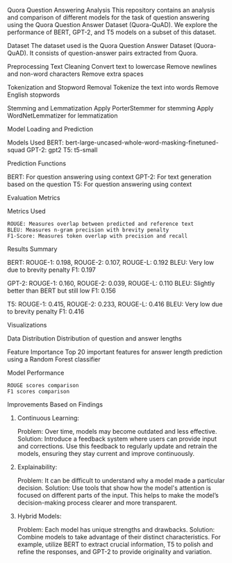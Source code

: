 Quora Question Answering Analysis
This repository contains an analysis and comparison of different models for the task of question answering using the Quora Question Answer Dataset (Quora-QuAD). We explore the performance of BERT, GPT-2, and T5 models on a subset of this dataset.

Dataset
The dataset used is the Quora Question Answer Dataset (Quora-QuAD). It consists of question-answer pairs extracted from Quora.

Preprocessing
  Text Cleaning
  Convert text to lowercase
  Remove newlines and non-word characters
  Remove extra spaces
  
Tokenization and Stopword Removal
  Tokenize the text into words
  Remove English stopwords
  
Stemming and Lemmatization
  Apply PorterStemmer for stemming
  Apply WordNetLemmatizer for lemmatization
  
Model Loading and Prediction

  Models Used
    BERT: bert-large-uncased-whole-word-masking-finetuned-squad
    GPT-2: gpt2
    T5: t5-small
    
Prediction Functions

  BERT: For question answering using context
  GPT-2: For text generation based on the question
  T5: For question answering using context
  
Evaluation Metrics

  Metrics Used
  
    ROUGE: Measures overlap between predicted and reference text
    BLEU: Measures n-gram precision with brevity penalty
    F1-Score: Measures token overlap with precision and recall
    
Results Summary

  BERT:
    ROUGE-1: 0.198, ROUGE-2: 0.107, ROUGE-L: 0.192
    BLEU: Very low due to brevity penalty
    F1: 0.197
    
  GPT-2:
    ROUGE-1: 0.160, ROUGE-2: 0.039, ROUGE-L: 0.110
    BLEU: Slightly better than BERT but still low
    F1: 0.156
    
  T5:
    ROUGE-1: 0.415, ROUGE-2: 0.233, ROUGE-L: 0.416
    BLEU: Very low due to brevity penalty
    F1: 0.416

Visualizations

  Data Distribution
    Distribution of question and answer lengths
    
  Feature Importance
    Top 20 important features for answer length prediction using a Random Forest classifier
    
  Model Performance
  
    ROUGE scores comparison
    F1 scores comparison



Improvements Based on Findings
1) Continuous Learning:

    Problem: Over time, models may become outdated and less effective.
    Solution: Introduce a feedback system where users can provide input and corrections. Use this feedback to regularly update and retrain the models, ensuring they stay current and improve continuously.

2) Explainability:

    Problem: It can be difficult to understand why a model made a particular decision.
    Solution: Use tools that show how the model's attention is focused on different parts of the input. This helps to make the model’s decision-making process clearer and more transparent.

3) Hybrid Models:

     Problem: Each model has unique strengths and drawbacks.
     Solution: Combine models to take advantage of their distinct characteristics. For example, utilize BERT to extract crucial information, T5 to polish and refine the responses, and GPT-2 to provide originality and variation.
